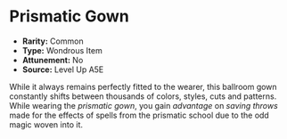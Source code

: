 
# Prismatic Gown

* **Rarity:** Common
* **Type:** Wondrous Item
* **Attunement:** No
* **Source:** Level Up A5E


While it always remains perfectly fitted to the wearer, this ballroom gown constantly shifts between thousands of colors, styles, cuts and patterns. While wearing the _prismatic gown_, you gain _advantage_  on _saving throws_  made for the effects of spells from the prismatic school due to the odd magic woven into it.
